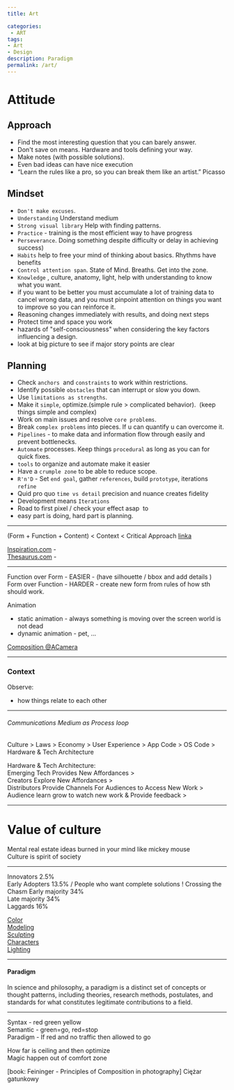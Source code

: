 ```yaml
---
title: Art

categories:
 - ART
tags:
- Art
- Design
description: Paradigm
permalink: /art/
---
```


# Attitude

## Approach

- Find the most interesting question that you can barely answer.
- Don't save on means. Hardware and tools defining your way.  
- Make notes (with possible solutions).
- Even bad ideas can have nice execution
- “Learn the rules like a pro, so you can break them like an artist.” Picasso


## Mindset

- `Don't make excuses`.  
- `Understanding` Understand medium
- `Strong visual library` Help with finding patterns.
- `Practice` - training is the most efficient way to have progress
- `Perseverance`. Doing something despite difficulty or delay in achieving success)
- `Habits` help to free your mind of thinking about basics. Rhythms have benefits
- `Control attention span`. State of Mind. Breaths. Get into the zone.
- `Knowledge` , culture, anatomy, light, help with understanding to know what you want.
- if you want to be better you must accumulate a lot of training data to cancel wrong data, and you must pinpoint attention on things you want to improve so you can reinforce it.
- Reasoning  changes immediately with results, and doing next steps
- Protect time and space  you work
- hazards of "self-consciousness" when considering the key factors influencing a design.
- look at  big picture to see if major story points are clear 


## Planning  

- Check `anchors`  and `constraints` to work within restrictions.  
- Identify possible `obstacles` that can interrupt or slow you down.
- Use `limitations as strengths`.
- Make it `simple`, optimize.(simple rule > complicated behavior).  (keep things simple and complex)
- Work on main issues and resolve `core problems`.  
- Break `complex problems` into pieces. If u can quantify u can overcome it.
- `Pipelines` - to make data and information flow through easily and prevent bottlenecks.
- `Automate` processes. Keep things `procedural` as long as you can for quick fixes.
- `tools` to organize and automate make it easier
- Have a `crumple zone` to be able to reduce scope.
- `R'n'D` - Set `end goal`, gather `references`, build `prototype`, iterations `refine`  
- Quid pro quo `time vs detail` precision and nuance creates fidelity
- Development means `Iterations`
- Road to first pixel / check your effect asap  to
- easy part is doing, hard part is planning.

---

(Form + Function + Content) < Context < Critical Approach
[linka](https://www.google.com/search?q=artistic+merits&oq=artistic+merits&aqs=chrome..69i57j0l4.3258j0j7&sourceid=chrome&ie=UTF-8)

[Inspiration.com](https://inspirassion.com)  -  
[Thesaurus.com](https://www.thesaurus.com/) -      


---

Function over Form  - EASIER - (have silhouette / bbox and add details )
Form over Function - HARDER - create new form from rules of how sth should work.

Animation
- static animation - always something is moving over the screen    world is not dead  
- dynamic animation - pet, ...




[Composition @ACamera](/camera/)


---
### Context
Observe:
- how things relate to each other  


----

######   Communications Medium as Process loop




Culture > Laws > Economy > User Experience > App Code > OS Code > Hardware & Tech Architecture

Hardware & Tech Architecture:  
Emerging Tech Provides New Affordances >     
Creators Explore New Affordances >  
Distributors Provide Channels For Audiences to Access New Work >  
Audience learn grow to watch new work & Provide feedback >  


---

# Value of culture
Mental real estate ideas burned in your mind like mickey mouse  
Culture is spirit of society  


---




Innovators 2.5%    
Early Adopters 13.5%  / People who want complete solutions  ! Crossing the Chasm
Early majority 34%  
Late majority 34%  
Laggards 16%   



[Color](/color/)  
[Modeling](/modeling/)  
[Sculpting](/sculpting/)    
[Characters](/characters/)  
[Lighting](/lighting/)  

---


#### Paradigm
In science and philosophy, a paradigm is a distinct set of concepts or thought patterns, including theories, research methods, postulates, and standards for what constitutes legitimate contributions to a field.

----

Syntax - red green yellow    
Semantic - green=go, red=stop  
Paradigm -  If red and no traffic then allowed to go   




How far is ceiling and then optimize  
Magic happen out of comfort zone  

[book: Feininger -  Principles of Composition in photography]
Ciężar gatunkowy
